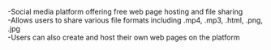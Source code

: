 -Social media platform offering free web page hosting and file sharing <br>
-Allows users to share various file formats including .mp4, .mp3, .html, .png, .jpg <br>
-Users can also create and host their own web pages on the platform
